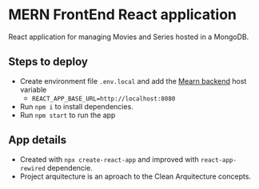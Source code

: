 # MERN FrontEnd React application

React application for managing Movies and Series hosted in a MongoDB.


## Steps to deploy

* Create environment file `.env.local` and add the [Mearn backend](https://github.com/lichblitz/mern-backend) host variable
  - ``REACT_APP_BASE_URL=http://localhost:8080``
* Run `npm i` to install dependencies.
* Run `npm start` to run the app

## App details
- Created with `npx create-react-app` and improved with `react-app-rewired` dependencie.
- Project arquitecture is an aproach to the Clean Arquitecture concepts.
